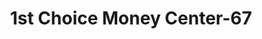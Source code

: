 ---
f_zip-code: 84601
f_state-code: UT
title: 1st Choice Money Center-67
f_phone: 801-373-2049
f_city-only: Provo
f_address: 296 N University Ave Provo
f_location-unique-id: '67'
slug: 1st-choice-money-center-67
updated-on: '2024-05-30T13:46:58.046Z'
created-on: '2024-05-30T13:36:59.803Z'
published-on: '2024-05-30T13:54:32.469Z'
f_city-state: cms/city/provo-ut.md
f_company: cms/company/1st-choice-money-center.md
f_state: cms/state/utah.md
layout: '[payday-loan].html'
tags: payday-loan
---